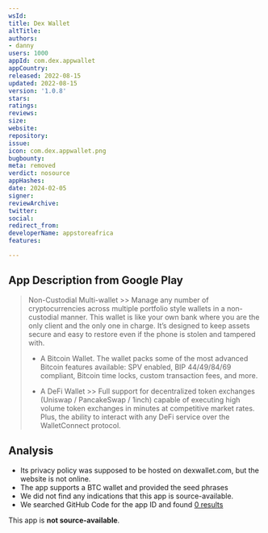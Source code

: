 ```yaml
---
wsId: 
title: Dex Wallet
altTitle: 
authors:
- danny
users: 1000
appId: com.dex.appwallet
appCountry: 
released: 2022-08-15
updated: 2022-08-15
version: '1.0.8'
stars: 
ratings: 
reviews: 
size: 
website: 
repository: 
issue: 
icon: com.dex.appwallet.png
bugbounty: 
meta: removed
verdict: nosource
appHashes: 
date: 2024-02-05
signer: 
reviewArchive: 
twitter: 
social: 
redirect_from: 
developerName: appstoreafrica
features: 

---
```


## App Description from Google Play

> Non-Custodial Multi-wallet >> Manage any number of cryptocurrencies across multiple portfolio style wallets in a non-custodial manner. This wallet is like your own bank where you are the only client and the only one in charge. It’s designed to keep assets secure and easy to restore even if the phone is stolen and tampered with.
>
> - A Bitcoin Wallet. The wallet packs some of the most advanced Bitcoin features available: SPV enabled, BIP 44/49/84/69 compliant, Bitcoin time locks, custom transaction fees, and more.
>
> - A DeFi Wallet >> Full support for decentralized token exchanges (Uniswap / PancakeSwap / 1inch) capable of executing high volume token exchanges in minutes at competitive market rates. Plus, the ability to interact with any DeFi service over the WalletConnect protocol.

## Analysis 

- Its privacy policy was supposed to be hosted on dexwallet.com, but the website is not online.
- The app supports a BTC wallet and provided the seed phrases 
- We did not find any indications that this app is source-available. 
- We searched GitHub Code for the app ID and found [0 results](https://github.com/search?q=com.dex.appwallet&type=repositories)

This app is **not source-available**.